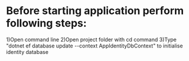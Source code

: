# Before starting application perform following steps:
1)Open command line
2)Open project folder with cd command
3)Type "dotnet ef database update --context AppIdentityDbContext" to initialise identity database
